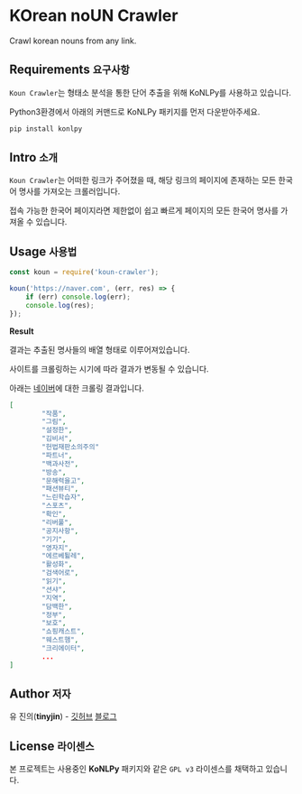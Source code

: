 # KOrean noUN Crawler
Crawl korean nouns from any link.

## Requirements ``요구사항``
``Koun Crawler``는 형태소 분석을 통한 단어 추출을 위해 KoNLPy를 사용하고 있습니다.

Python3환경에서 아래의 커맨드로 KoNLPy 패키지를 먼저 다운받아주세요.
```cmd
pip install konlpy
```

## Intro ``소개``
``Koun Crawler``는 어떠한 링크가 주어졌을 때, 해당 링크의 페이지에 존재하는 모든 한국어 명사를 가져오는 크롤러입니다.

접속 가능한 한국어 페이지라면 제한없이 쉽고 빠르게 페이지의 모든 한국어 명사를 가져올 수 있습니다.

## Usage ``사용법``
```js
const koun = require('koun-crawler');

koun('https://naver.com', (err, res) => {
	if (err) console.log(err);
	console.log(res);
});
```
**Result**

결과는 추출된 명사들의 배열 형태로 이루어져있습니다.

사이트를 크롤링하는 시기에 따라 결과가 변동될 수 있습니다.

아래는 [네이버](https://naver.com)에 대한 크롤링 결과입니다.
```json
[               
        "작품",   
        "그림",   
        "설정한",  
        "김비서",  
        "헌법재판소의주의"
        "파트너",  
        "백과사전", 
        "방송",   
        "문해력을고",
        "패션뷰티", 
        "느린학습자",
        "스포츠",  
        "확인",   
        "리버풀",  
        "공지사항", 
        "기기",   
        "영자지",  
        "에르베튈레",
        "활성화",  
        "검색어로", 
        "읽기",   
        "션샤",   
        "지역",   
        "담백한",  
        "정부",   
        "보호",   
        "쇼핑캐스트",
        "웨스트햄", 
        "크리에이터",
        ...
]
```

## Author ``저자``
유 진의(**tinyjin**) - [깃허브](https://github.com/tinyjin) [블로그](https://wlsdml1103.blog.me)

## License ``라이센스``
본 프로젝트는 사용중인 **KoNLPy** 패키지와 같은 ``GPL v3`` 라이센스를 채택하고 있습니다.